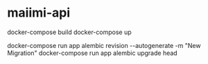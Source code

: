 # maiimi-api

docker-compose build
docker-compose up

docker-compose run app alembic revision --autogenerate -m "New Migration"
docker-compose run app alembic upgrade head